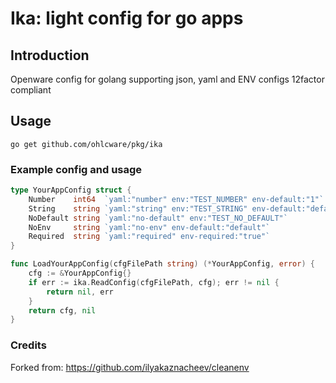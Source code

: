 # Ika: light config for go apps

## Introduction

Openware config for golang supporting json, yaml and ENV configs 12factor compliant

## Usage

`go get github.com/ohlcware/pkg/ika`

### Example config and usage

```go
type YourAppConfig struct {
	Number    int64  `yaml:"number" env:"TEST_NUMBER" env-default:"1"`
	String    string `yaml:"string" env:"TEST_STRING" env-default:"default"`
	NoDefault string `yaml:"no-default" env:"TEST_NO_DEFAULT"`
	NoEnv     string `yaml:"no-env" env-default:"default"`
	Required  string `yaml:"required" env-required:"true"`
}

func LoadYourAppConfig(cfgFilePath string) (*YourAppConfig, error) {
	cfg := &YourAppConfig{}
	if err := ika.ReadConfig(cfgFilePath, cfg); err != nil {
		return nil, err
	}
	return cfg, nil
}

```

### Credits

Forked from: https://github.com/ilyakaznacheev/cleanenv
